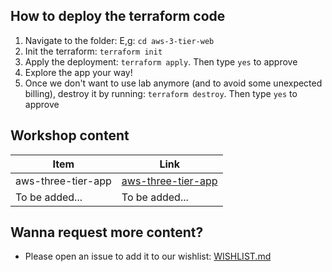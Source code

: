 ## How to deploy the terraform code
1. Navigate to the folder: E,g: `cd aws-3-tier-web`
3. Init the terraform: `terraform init`
4. Apply the deployment: `terraform apply`. Then type `yes` to approve
5. Explore the app your way!
6. Once we don't want to use lab anymore (and to avoid some unexpected billing), destroy it by running: `terraform destroy`. Then type `yes` to approve

## Workshop content
| Item | Link |
|------|-----|
| aws-three-tier-app | [aws-three-tier-app](./aws-3-tier-web/)|
| To be added... | To be added... |

## Wanna request more content?
- Please open an issue to add it to our wishlist: [WISHLIST.md](https://github.com/nholuongut/aws-lab-with-terraform/blob/main/workshop/WISHLIST.md)
